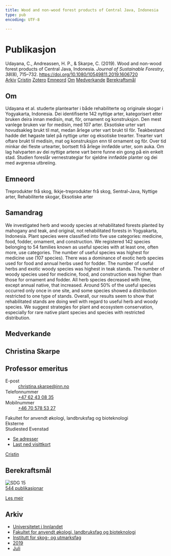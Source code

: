 ```yaml
---
title: Wood and non-wood forest products of Central Java, Indonesia
type: pub
encoding: UTF-8

---
```

<h1>Publikasjon</h1>
<article id="csl-bib-container-PUUCATQK" class="csl-bib-container">
  <div class="csl-bib-body"> <div class="csl-entry">Udayana, C., Andreassen, H. P., &#38; Skarpe, C. (2019). Wood and non-wood forest products of Central Java, Indonesia. <i>Journal of Sustainable Forestry</i>, <i>38</i>(8), 715–732. <a href="https://doi.org/10.1080/10549811.2019.1606720">https://doi.org/10.1080/10549811.2019.1606720</a></div> </div>
  <div class="csl-bib-buttons">
    <a href="#taxonomy-article-PUUCATQK" alt="archive" class="csl-bib-button">Arkiv</a>
    <a href="https://app.cristin.no/results/show.jsf?id=1709231" alt="Cristin" class="csl-bib-button">Cristin</a>
    <a href="http://zotero.org/groups/5881554/items/PUUCATQK" alt="Zotero" class="csl-bib-button">Zotero</a>
    <a href="#keywords-article-PUUCATQK" alt="keywords" class="csl-bib-button">Emneord</a>
    <a href="#about-article-PUUCATQK" alt="about_pub" class="csl-bib-button">Om</a>
    <a href="#contributors-article-PUUCATQK" alt="contributors" class="csl-bib-button">Medverkande</a>
    <a href="#sdg-article-PUUCATQK" alt="sdg" class="csl-bib-button">Berekraftsmål</a>
  </div>
  <div id="csl-bib-meta-container-PUUCATQK"></div>
</article>
<div id="csl-bib-meta-PUUCATQK" class="csl-bib-meta">
  <article id="about-article-PUUCATQK" class="about_pub-article">
    <h1>Om</h1>
    Udayana et al. studerte plantearter i både rehabiliterte og originale skogar i Yogyakarta, Indonesia. Dei identifiserte 142 nyttige arter, kategorisert etter bruken deira innan medisin, mat, fôr, ornament og konstruksjon. Den mest vanlege bruken var for medisin, med 107 arter. Eksotiske urter vart hovudsakleg brukt til mat, medan årlege urter vart brukt til fôr. Teakbestand hadde det høgaste talet på nyttige urter og eksotiske trearter. Trearter vart oftare brukt til medisin, mat og konstruksjon enn til ornament og fôr. Over tid minkar dei fleste urtearter, bortsett frå årlege innfødde urter, som auka. Om lag halvparten av dei nyttige artene vart berre funne ein gong på ein enkelt stad. Studien foreslår vernestrategiar for sjeldne innfødde planter og dei med avgrensa utbreiing.
  </article>
  <article id="keywords-article-PUUCATQK" class="keywords-article">
    <h1>Emneord</h1>
    Treprodukter frå skog, Ikkje-treprodukter frå skog, Sentral-Java, Nyttige arter, Rehabiliterte skogar, Eksotiske arter
  </article>
  <article id="abstract-article-PUUCATQK" class="abstract-article">
    <h1>Samandrag</h1>
    We investigated herb and woody species at rehabilitated forests planted by mahogany and teak, and original, not rehabilitated forests in Yogyakarta, Indonesia. Plant species were classified into five use categories: medicine, food, fodder, ornament, and construction. We registered 142 species belonging to 54 families known as useful species with at least one, often more, use categories. The number of useful species was highest for medicine use (107 species). There was a dominance of exotic herb species used for food and annual herbs used for fodder. The number of useful herbs and exotic woody species was highest in teak stands. The number of woody species used for medicine, food, and construction was higher than those for ornament and fodder. All herb species decreased with time, except annual native, that increased. Around 50% of the useful species occurred only once in one site, and some species showed a distribution restricted to one type of stands. Overall, our results seem to show that rehabilitated stands are doing well with regard to useful herb and woody species. We suggest strategies for plant and ecosystem conservation, especially for rare native plant species and species with restricted distribution.
  </article>
  <article id="contributors-article-PUUCATQK" class="contributors-article">
    <h1>Medverkande</h1>
    <div class="personas"> <div class="vrtx-hinn-person-card"> <div class="photo"> <i class="lar la-user-circle missing-person"></i> </div> <div class="info"> <hgroup><h1>Christina Skarpe</h1> <h2>Professor emeritus</h2> </hgroup><dl> <dt>E-post</dt> <dd> <a href="mailto:christina.skarpe@inn.no">christina.skarpe@inn.no</a> </dd> <dt>Telefonnummer</dt> <dd><a href="tel:+4762430835"> +47 62 43 08 35 </a></dd> <dt>Mobilnummer</dt> <dd><a href="tel:+46705785327"> +46 70 578 53 27 </a></dd> </dl> <p> Fakultet for anvendt økologi, landbruksfag og bioteknologi<br> Eksterne<br> Studiested Evenstad </p> <ul class="vrtx-hinn-links"> <li><a href="https://www.inn.no/finn-en-ansatt/christina-skarpe.html#vrtx-hinn-addresses">Se adresser</a></li> <li><a href="https://www.inn.no/finn-en-ansatt/christina-skarpe.html?vrtx=vcf">Last ned visittkort</a></li> </ul> </div> </div> <a href="https://app.cristin.no/persons/show.jsf?id=328270" alt="Cristin URL" class="personas-cristin">Cristin</a> </div>
  </article>
  <article id="sdg-article-PUUCATQK" class="sdg-article">
    <h1>Berekraftsmål</h1>
    <div class="sdg-container"><div id="sdg15" class="sdg">
        <img src="{{< params subfolder >}}images/sdg/sdg15_nn.png" class="image" alt="SDG 15">
        <div class="sdg-overlay">
          <a href="{{< params subfolder >}}nn/archive/?sdg=15#archive" class="sdg-publication-count"><span>544</span> publikasjonar</a>
          <p><a href="https://fn.no/om-fn/fns-baerekraftsmaal/livet-paa-land?lang=nno-NO" class="sdg-read-more">Les meir</a></p>
        </div>
      </div></div>
  </article>
  <article id="taxonomy-article-PUUCATQK" class="taxonomy-article">
    <h1>Arkiv</h1>
    <ul>
      <li><a href="{{< params subfolder >}}nn/archive/?key=3DCRN523">Universitetet i Innlandet</a></li>
      <li><a href="{{< params subfolder >}}nn/archive/?key=T77LXH6D">Fakultet for anvendt økologi, landbruksfag og bioteknologi</a></li>
      <li><a href="{{< params subfolder >}}nn/archive/?key=7TRARPE3">Institutt for skog- og utmarksfag</a></li>
      <li><a href="{{< params subfolder >}}nn/archive/?key=MXEW8QDW">2019</a></li>
      <li><a href="{{< params subfolder >}}nn/archive/?key=8SI7AGZC">Juli</a></li>
    </ul>
  </article>
</div>
